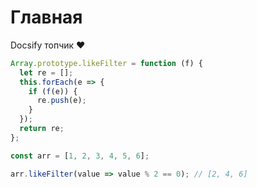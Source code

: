 # Главная

Docsify топчик :heart:

```js
Array.prototype.likeFilter = function (f) {
  let re = [];
  this.forEach(e => {
    if (f(e)) {
      re.push(e);
    }
  });
  return re;
};

const arr = [1, 2, 3, 4, 5, 6];

arr.likeFilter(value => value % 2 == 0); // [2, 4, 6]
```
